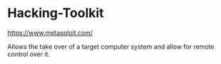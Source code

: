 # Hacking-Toolkit
https://www.metasploit.com/ 

Allows the take over of a target computer system and allow for remote control over it.
